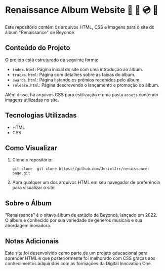 # Renaissance Album Website 🐝 🐎 💿 🌟

Este repositório contém os arquivos HTML, CSS e imagens para o site do álbum "Renaissance" de Beyoncé.

## Conteúdo do Projeto

O projeto está estruturado da seguinte forma:

- `index.html`: Página inicial do site com uma introdução ao álbum.
- `tracks.html`: Página com detalhes sobre as faixas do álbum.
- `awards.html`: Página listando os prêmios recebidos pelo álbum.
- `release.html`: Página descrevendo o lançamento e promoção do álbum.

Além disso, há arquivos CSS para estilização e uma pasta `assets` contendo imagens utilizadas no site.

## Tecnologias Utilizadas
- HTML
- CSS

## Como Visualizar
1. Clone o repositório:
   ```
   git clone  git clone https://github.com/JosielJrr/renaissance-page.git
   ```
2. Abra qualquer um dos arquivos HTML em seu navegador de preferência para visualizar o site.

## Sobre o Álbum
"Renaissance" é o oitavo álbum de estúdio de Beyoncé, lançado em 2022. O álbum é conhecido por sua variedade de gêneros musicais e sua abordagem inovadora.

## Notas Adicionais 
Este site foi desenvolvido como parte de um projeto educacional para aprender HTML e que posteriormente foi melhorado com CSS graças aos conhecimentos adquiridos com as formações da Digital Innovation One. 


   
